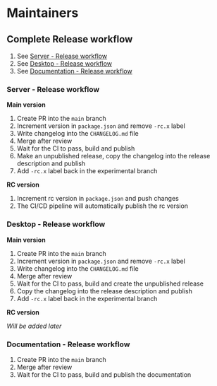 # Maintainers

## Complete Release workflow

1. See [Server - Release workflow](#server-release-workflow)
1. See [Desktop - Release workflow](#desktop-release-workflow)
1. See [Documentation - Release workflow](#documentation-release-workflow)

### Server - Release workflow

**Main version**

1. Create PR into the `main` branch
1. Increment version in `package.json` and remove `-rc.x` label
1. Write changelog into the `CHANGELOG.md` file
1. Merge after review
1. Wait for the CI to pass, build and publish
1. Make an unpublished release, copy the changelog into the release description and publish
1. Add `-rc.x` label back in the experimental branch

**RC version**

1. Increment rc version in `package.json` and push changes
1. The CI/CD pipeline will automatically publish the rc version

### Desktop - Release workflow

**Main version**

1. Create PR into the `main` branch
1. Increment version in `package.json` and remove `-rc.x` label
1. Write changelog into the `CHANGELOG.md` file
1. Merge after review
1. Wait for the CI to pass, build and create the unpublished release
1. Copy the changelog into the release description and publish
1. Add `-rc.x` label back in the experimental branch

**RC version**

_Will be added later_

### Documentation - Release workflow

1. Create PR into the `main` branch
1. Merge after review
1. Wait for the CI to pass, build and publish the documentation
